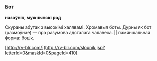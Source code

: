 ### Бот
**назоўнік, мужчынскі род**

Скураны абутак з высокімі халявамі. Хромавыя боты. Дурны як бот (размоўнае) — пра разумова адсталага чалавека. || памяншальная форма: боцік.

<a rel="author">[http://rv-blr.com/](http://rv-blr.com/slounik.jsp?letterId=0&maskId=0&pageId=410)</a>
